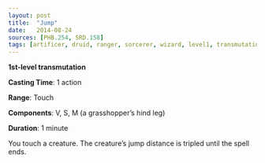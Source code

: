 ```yaml
---
layout: post
title:  "Jump"
date:   2014-08-24
sources: [PHB.254, SRD.158]
tags: [artificer, druid, ranger, sorcerer, wizard, level1, transmutation]
---
```


**1st-level transmutation**

**Casting Time**: 1 action

**Range**: Touch

**Components**: V, S, M (a grasshopper’s hind leg)

**Duration**: 1 minute

You touch a creature. The creature’s jump distance is tripled until the spell ends.
